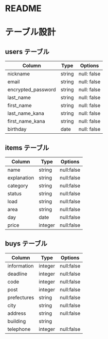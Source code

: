 # README

# テーブル設計

## users テーブル

| Column             | Type   | Options     |
| ------------------ | ------ | ----------- |
| nickname           | string | null: false |
| email              | string | null: false |
| encrypted_password | string | null: false |
| last_name          | string | null: false |
| first_name         | string | null: false |
| last_name_kana     | string | null: false |
| first_name_kana    | string | null: false |
| birthday           | date   | null: false |

## items テーブル

| Column             | Type    | Options     |
| ------------------ | ------  | ----------- |
| name               | string  | null:false  |
| explanation        | string  | null:false  |
| category           | string  | null:false  |
| status             | string  | null:false  |
| load               | string  | null:false  |
| area               | string  | null:false  |
| day                | date    | null:false  |
| price              | integer | null:false  |

## buys テーブル

| Column             | Type    | Options     |
| ------------------ | ------  | ----------- |
| information        | integer | null:false  |
| deadline           | integer | null:false  |
| code               | integer | null:false  |
| post               | integer | null:false  |
| prefectures        | string  | null:false  |
| city               | string  | null:false  |
| address            | string  | null:false  |
| building           | string  |             |
| telephone          | integer | null:false  |




